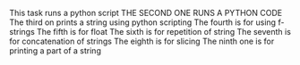 This task runs a python script
THE SECOND ONE RUNS A PYTHON CODE
The third on prints a string using python scripting
The fourth is for using f-strings
The fifth is for float
The sixth is for repetition of string
The seventh is for concatenation of strings
The eighth is for slicing
The ninth one is for printing a part of a string
